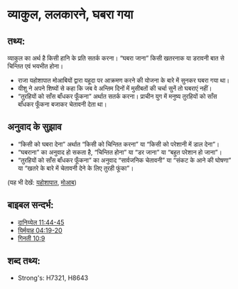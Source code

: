 # व्याकुल, ललकारने, घबरा गया #

## तथ्य: ##

व्याकुल का अर्थ है किसी हानि के प्रति सतर्क करना।  “घबरा जाना” किसी खतरनाक या डरावनी बात से चिन्तित एवं भयभीत होना।

* राजा यहोशापात मोआबियों द्वारा यहूदा पर आक्रमण करने की योजना के बारे में सुनकर घबरा गया था।
* यीशु ने अपने शिष्यों से कहा कि जब वे अन्तिम दिनों में मुसीबतों की चर्चा सुनें तो घबराएं नहीं।
* “तुरहियों को साँस बाँधकर फूँकना” अर्थात सतर्क करना। प्राचीन युग में मनुष्य तुरहियों को साँस बाँधकर फूँकना बजाकर चेतावनी देता था।

## अनुवाद के सुझाव ##

* “किसी को घबरा देना” अर्थात “किसी को चिन्तित करना” या “किसी को परेशानी में डाल देना”।
* “घबराना” का अनुवाद हो सकता है, “चिन्तित होना” या “डर जाना” या “बहुत परेशान हो जाना”।
* “तुरहियों को साँस बाँधकर फूँकना” का अनुवाद “सार्वजनिक चेतावनी” या “संकट के आने की घोषणा” या “खतरे के बारे में चेतावनी देने के लिए तुरही फूंका”।

(यह भी देखें: [यहोशापात](../names/jehoshaphat.md), [मोआब](../names/moab.md))

## बाइबल सन्दर्भ: ##

* [दानिय्येल 11:44-45](rc://hi/tn/help/dan/11/44)
* [यिर्मयाह 04:19-20](rc://hi/tn/help/jer/04/19)
* [गिनती 10:9](rc://hi/tn/help/num/10/09)

## शब्द तथ्य: ##

* Strong's: H7321, H8643
